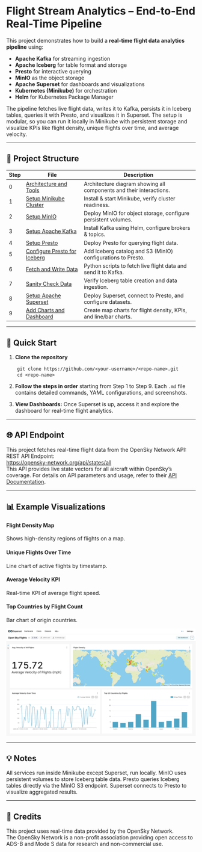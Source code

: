 # Flight Stream Analytics – End-to-End Real-Time Pipeline

This project demonstrates how to build a **real-time flight data analytics pipeline** using:
- **Apache Kafka** for streaming ingestion
- **Apache Iceberg** for table format and storage
- **Presto** for interactive querying
- **MinIO** as the object storage
- **Apache Superset** for dashboards and visualizations
- **Kubernetes (Minikube)** for orchestration
- **Helm** for Kubernetes Package Manager

The pipeline fetches live flight data, writes it to Kafka, persists it in Iceberg tables, queries it with Presto, and visualizes it in Superset. The setup is modular, so you can run it locally in Minikube with persistent storage and visualize KPIs like flight density, unique flights over time, and average velocity.

---
## :open_file_folder: Project Structure
| Step | File                                                                                  | Description                                                         |
| ---- | ------------------------------------------------------------------------------------- | ------------------------------------------------------------------- |
| 0    | [Architecture and Tools](./notes/0%20-%20Architecture%20and%20Tools.md)               | Architecture diagram showing all components and their interactions. |
| 1    | [Setup Minikube Cluster](./notes/1%20-%20Setup%20Minikube%20Cluster.md)               | Install & start Minikube, verify cluster readiness.                 |
| 2    | [Setup MinIO](./notes/2%20-%20Setup%20Minio.md)                                       | Deploy MinIO for object storage, configure persistent volumes.      |
| 3    | [Setup Apache Kafka](./notes/3%20-%20Setup%20Apache%20Kafka.md)                       | Install Kafka using Helm, configure brokers & topics.               |
| 4    | [Setup Presto](./notes/4%20-%20Setup%20Presto.md)                                     | Deploy Presto for querying flight data.                             |
| 5    | [Configure Presto for Iceberg](./notes/5%20-%20Configure%20Presto%20for%20Iceberg.md) | Add Iceberg catalog and S3 (MinIO) configurations to Presto.        |
| 6    | [Fetch and Write Data](./notes/6%20-%20Fetch%20and%20Write%20Data.md)                 | Python scripts to fetch live flight data and send it to Kafka.      |
| 7    | [Sanity Check Data](./notes/7%20-%20Sanity%20Check%20Data.md)                         | Verify Iceberg table creation and data ingestion.                   |
| 8    | [Setup Apache Superset](./notes/8%20-%20Setup%20Apache%20Superset.md)                 | Deploy Superset, connect to Presto, and configure datasets.         |
| 9    | [Add Charts and Dashboard](./notes/9%20-%20Add%20Charts%20and%20Dashboard.md)         | Create map charts for flight density, KPIs, and line/bar charts.    |

---
## :rocket: Quick Start

1. **Clone the repository** 
	
```
	git clone https://github.com/<your-username>/<repo-name>.git
	cd <repo-name>
```

2. **Follow the steps in order** starting from Step 1 to Step 9.
	Each `.md` file contains detailed commands, YAML configurations, and screenshots.
	
3. **View Dashboards:**
	Once Superset is up, access it and explore the dashboard for real-time flight analytics.

---

## :globe_with_meridians: API Endpoint
This project fetches real-time flight data from the OpenSky Network API:
REST API Endpoint:  
https://opensky-network.org/api/states/all  
This API provides live state vectors for all aircraft within OpenSky’s coverage.
For details on API parameters and usage, refer to their [API Documentation](https://openskynetwork.github.io/opensky-api/index.html).

---

## :bar_chart: Example Visualizations
#### Flight Density Map
Shows high-density regions of flights on a map.
#### Unique Flights Over Time
Line chart of active flights by timestamp.
#### Average Velocity KPI
Real-time KPI of average flight speed.
#### Top Countries by Flight Count
Bar chart of origin countries.

![Pasted image 20250811171120.png](./notes/images/Pasted%20image%2020250811171120.png)

---
## :bulb: Notes
All services run inside Minikube except Superset, run locally.
MinIO uses persistent volumes to store Iceberg table data.
Presto queries Iceberg tables directly via the MinIO S3 endpoint.
Superset connects to Presto to visualize aggregated results.

---
## :scroll: Credits
This project uses real-time data provided by the OpenSky Network.  
The OpenSky Network is a non-profit association providing open access to ADS-B and Mode S data for research and non-commercial use.